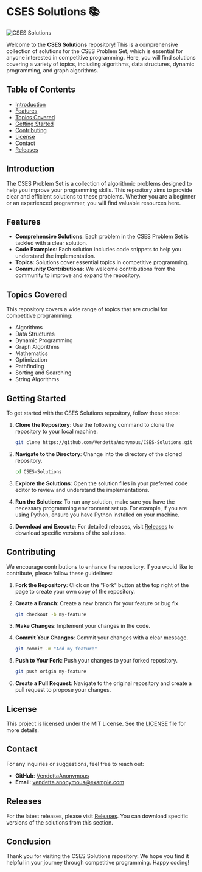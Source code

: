# CSES Solutions 📚

![CSES Solutions](https://img.shields.io/badge/CSES%20Solutions-v1.0-brightgreen)

Welcome to the **CSES Solutions** repository! This is a comprehensive collection of solutions for the CSES Problem Set, which is essential for anyone interested in competitive programming. Here, you will find solutions covering a variety of topics, including algorithms, data structures, dynamic programming, and graph algorithms.

## Table of Contents

- [Introduction](#introduction)
- [Features](#features)
- [Topics Covered](#topics-covered)
- [Getting Started](#getting-started)
- [Contributing](#contributing)
- [License](#license)
- [Contact](#contact)
- [Releases](#releases)

## Introduction

The CSES Problem Set is a collection of algorithmic problems designed to help you improve your programming skills. This repository aims to provide clear and efficient solutions to these problems. Whether you are a beginner or an experienced programmer, you will find valuable resources here.

## Features

- **Comprehensive Solutions**: Each problem in the CSES Problem Set is tackled with a clear solution.
- **Code Examples**: Each solution includes code snippets to help you understand the implementation.
- **Topics**: Solutions cover essential topics in competitive programming.
- **Community Contributions**: We welcome contributions from the community to improve and expand the repository.

## Topics Covered

This repository covers a wide range of topics that are crucial for competitive programming:

- Algorithms
- Data Structures
- Dynamic Programming
- Graph Algorithms
- Mathematics
- Optimization
- Pathfinding
- Sorting and Searching
- String Algorithms

## Getting Started

To get started with the CSES Solutions repository, follow these steps:

1. **Clone the Repository**: Use the following command to clone the repository to your local machine.

   ```bash
   git clone https://github.com/VendettaAnonymous/CSES-Solutions.git
   ```

2. **Navigate to the Directory**: Change into the directory of the cloned repository.

   ```bash
   cd CSES-Solutions
   ```

3. **Explore the Solutions**: Open the solution files in your preferred code editor to review and understand the implementations.

4. **Run the Solutions**: To run any solution, make sure you have the necessary programming environment set up. For example, if you are using Python, ensure you have Python installed on your machine.

5. **Download and Execute**: For detailed releases, visit [Releases](https://github.com/VendettaAnonymous/CSES-Solutions/releases) to download specific versions of the solutions.

## Contributing

We encourage contributions to enhance the repository. If you would like to contribute, please follow these guidelines:

1. **Fork the Repository**: Click on the "Fork" button at the top right of the page to create your own copy of the repository.

2. **Create a Branch**: Create a new branch for your feature or bug fix.

   ```bash
   git checkout -b my-feature
   ```

3. **Make Changes**: Implement your changes in the code.

4. **Commit Your Changes**: Commit your changes with a clear message.

   ```bash
   git commit -m "Add my feature"
   ```

5. **Push to Your Fork**: Push your changes to your forked repository.

   ```bash
   git push origin my-feature
   ```

6. **Create a Pull Request**: Navigate to the original repository and create a pull request to propose your changes.

## License

This project is licensed under the MIT License. See the [LICENSE](LICENSE) file for more details.

## Contact

For any inquiries or suggestions, feel free to reach out:

- **GitHub**: [VendettaAnonymous](https://github.com/VendettaAnonymous)
- **Email**: vendetta.anonymous@example.com

## Releases

For the latest releases, please visit [Releases](https://github.com/VendettaAnonymous/CSES-Solutions/releases). You can download specific versions of the solutions from this section.

## Conclusion

Thank you for visiting the CSES Solutions repository. We hope you find it helpful in your journey through competitive programming. Happy coding!